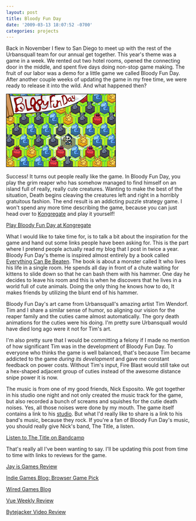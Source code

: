 ```yaml
---
layout: post
title: Bloody Fun Day
date: '2009-03-13 18:07:52 -0700'
categories: projects
---
```

Back in November I flew to San Diego to meet up with the rest of the Urbansquall team for our annual get together. This year's theme was a game in a week. We rented out two hotel rooms, opened the connecting door in the middle, and spent five days doing non-stop game making. The fruit of our labor was a demo for a little game we called Bloody Fun Day. After another couple weeks of updating the game in my free time, we were ready to release it into the wild. And what happened then?

![](/assets/bfd/bfd_300x200.jpg)

Success! It turns out people really like the game. In Bloody Fun Day, you play the grim reaper who has somehow managed to find himself on an island full of really, really cute creatures. Wanting to make the best of the situation, Death begins cleaving the creatures left and right in a horribly gratuitous fashion. The end result is an addicting puzzle strategy game. I won't spend any more time describing the game, because you can just head over to [Kongregate](http://www.kongregate.com) and play it yourself!

[Play Bloody Fun Day at Kongregate](http://www.kongregate.com/games/urbansquall/bloody-fun-day)

What I would like to take time for, is to talk a bit about the inspiration for the game and hand out some links people have been asking for. This is the part where I pretend people actually read my blog that I post in twice a year. Bloody Fun Day's theme is inspired almost entirely by a book called [Everything Can Be Beaten](http://www.amazon.com/Everything-Can-Beaten-Chancre-Scolex/dp/0943151651/ref=sr_1_5). The book is about a monster called It who lives his life in a single room. He spends all day in front of a chute waiting for kittens to slide down so that he can bash them with his hammer. One day he decides to leave his room and this is when he discovers that he lives in a world full of cute animals. Doing the only thing he knows how to do, It makes friends by utilizing the blunt end of his hammer.

Bloody Fun Day's art came from Urbansquall's amazing artist Tim Wendorf. Tim and I share a similar sense of humor, so aligning our vision for the reaper family and the cuties came almost automatically. The gory death animations for the cuties were his doing. I'm pretty sure Urbansquall would have died long ago were it not for Tim's art.

I'm also pretty sure that I would be committing a felony if I made no mention of how significant Tim was in the development of Bloody Fun Day. To everyone who thinks the game is well balanced, that's because Tim became addicted to the game _during its development_ and gave me constant feedback on power costs. Without Tim's input, Fire Blast would still take out a hex-shaped adjacent group of cuties instead of the awesome distance snipe power it is now.

The music is from one of my good friends, Nick Esposito. We got together in his studio one night and not only created the music track for the game, but also recorded a bunch of screams and squishes for the cutie death noises. Yes, all those noises were done by my mouth. The game itself contains a link to his [studio](http://www.myspace.com/alphastudionj). But what I'd really like to share is a link to his band's music, because they rock. If you're a fan of Bloody Fun Day's music, you should really give Nick's band, The Title, a listen.

[Listen to The Title on Bandcamp](https://thetitle.bandcamp.com/)

That's really all I've been wanting to say. I'll be updating this post from time to time with links to reviews for the game.

[Jay is Games Review](http://jayisgames.com/archives/2009/03/bloody_fun_day.php)

[Indie Games Blog: Browser Game Pick](http://www.indiegames.com/blog/2009/03/browser_game_pick_bloody_fun_d.html)

[Wired Games Blog](http://blog.wired.com/games/2009/03/browser-game-bl.html)

[Vue Weekly Review](http://www.vueweekly.com/article.php?id=11406)

[Bytejacker Video Review](http://www.bytejacker.com/episodes/028)
